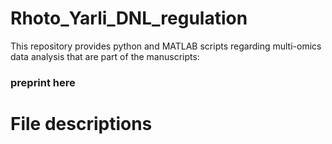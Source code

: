 # Rhoto_Yarli_DNL_regulation
This repository provides python and MATLAB scripts regarding multi-omics data analysis that are part of the manuscripts:

### preprint here ####

# File descriptions
